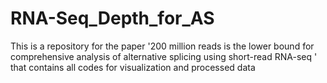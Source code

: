 # RNA-Seq_Depth_for_AS

This is a repository for the paper '200 million reads is the lower bound for comprehensive analysis of alternative splicing using short-read RNA-seq 
' that contains all codes for visualization and processed data
